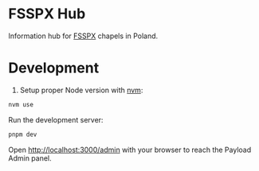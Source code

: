 # FSSPX Hub

Information hub for [FSSPX](https://fsspx.org/) chapels in Poland. 

# Development

1. Setup proper Node version with [nvm](https://github.com/nvm-sh/nvm):

```bash
nvm use
```

Run the development server:

```bash
pnpm dev
```

Open [http://localhost:3000/admin](http://localhost:3000/admi) with your browser to reach the Payload Admin panel.